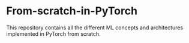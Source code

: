 # From-scratch-in-PyTorch
This repository contains all the different ML concepts and architectures implemented in PyTorch from scratch.
